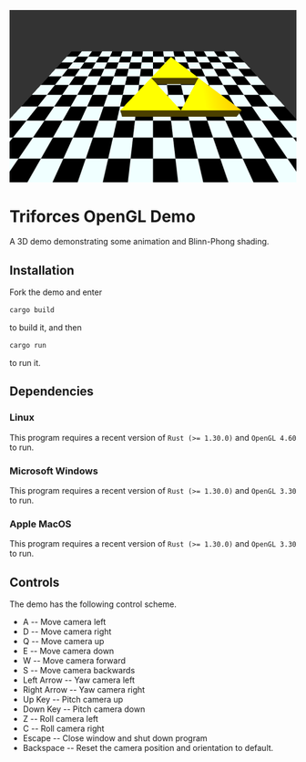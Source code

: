 ![Title Screen](readme.png)
# Triforces OpenGL Demo
A 3D demo demonstrating some animation and Blinn-Phong shading.

## Installation
Fork the demo and enter
```bash
cargo build
```
to build it, and then
```bash
cargo run
```
to run it.

## Dependencies
### Linux
This program requires a recent version of `Rust (>= 1.30.0)` and `OpenGL 4.60` to run.
### Microsoft Windows
This program requires a recent version of `Rust (>= 1.30.0)` and `OpenGL 3.30` to run.
### Apple MacOS
This program requires a recent version of `Rust (>= 1.30.0)` and `OpenGL 3.30` to run.

## Controls
The demo has the following control scheme.
* A -- Move camera left
* D -- Move camera right
* Q -- Move camera up
* E -- Move camera down
* W -- Move camera forward
* S -- Move camera backwards
* Left Arrow -- Yaw camera left
* Right Arrow -- Yaw camera right
* Up Key -- Pitch camera up
* Down Key -- Pitch camera down
* Z -- Roll camera left
* C -- Roll camera right
* Escape -- Close window and shut down program
* Backspace -- Reset the camera position and orientation to default.